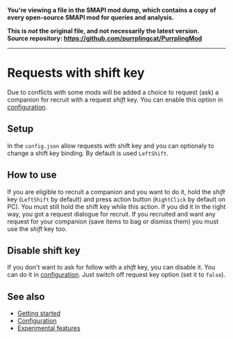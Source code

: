 **You're viewing a file in the SMAPI mod dump, which contains a copy of every open-source SMAPI mod
for queries and analysis.**

**This is _not_ the original file, and not necessarily the latest version.**  
**Source repository: https://github.com/purrplingcat/PurrplingMod**

----

# Requests with shift key

Due to conflicts with some mods will be added a choice to request (ask) a companion for recruit with a request *shift* key. You can enable this option in [configuration](configuration.md).

## Setup

In the `config.json` allow requests with shift key and you can optionaly to change a shift key binding. By default is used `LeftShift`.

## How to use

If you are eligible to recruit a companion and you want to do it, hold the *shift* key (`LeftShift` by default) and press action button (`RightClick` by default on PC). You must still hold the shift key while this action. If you did it in the right way, you got a request dialogue for recruit.
If you recruited and want any request for your companion (save items to bag or dismiss them) you must use the *shift* key too.

## Disable shift key

If you don't want to ask for follow with a *shift* key, you can disable it. You can do it in [configuration](configuration.md). Just switch off request key option (set it to `false`).

## See also

- [Getting started](getting-started.md)
- [Configuration](configuration.md)
- [Experimental features](experimental.md)
